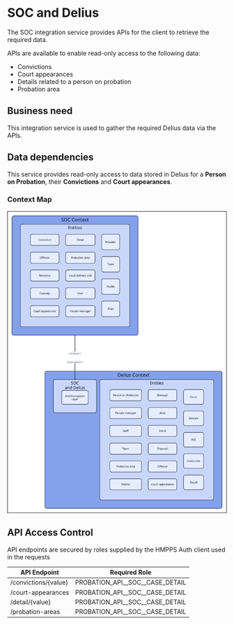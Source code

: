 # SOC and Delius

The SOC integration service provides APIs for the client to retrieve the required data.

APIs are available to enable read-only access to the following data:

* Convictions
* Court appearances
* Details related to a person on probation
* Probation area


## Business need
This integration service is used to gather the required Delius data via the APIs.


## Data dependencies
This service provides read-only access to data stored in Delius for a **Person on Probation**, their **Convictions** and **Court appearances**.


### Context Map

![](../../doc/tech-docs/source/images/soc-delius-context-map.svg)

## API Access Control

API endpoints are secured by roles supplied by the HMPPS Auth client used in
the requests

| API Endpoint         | Required Role                     |
| -------------------- | --------------------------------- |
| /convictions/{value} | PROBATION_API_\_SOC_\_CASE_DETAIL |
| /court-appearances   | PROBATION_API_\_SOC_\_CASE_DETAIL |
| /detail/{value}      | PROBATION_API_\_SOC_\_CASE_DETAIL |
| /probation-areas     | PROBATION_API_\_SOC_\_CASE_DETAIL |